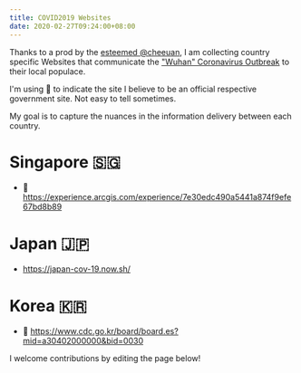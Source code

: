 ```yaml
---
title: COVID2019 Websites
date: 2020-02-27T09:24:00+08:00
---
```


Thanks to a prod by the [esteemed
@cheeuan](https://twitter.com/cheeaun/status/1232658527572774912), I am
collecting country specific Websites that communicate the ["Wuhan" Coronavirus
Outbreak](https://en.wikipedia.org/wiki/2019%E2%80%9320_coronavirus_outbreak) to their local populace.

I'm using 👮 to indicate the site I believe to be an official respective
government site. Not easy to tell sometimes.

My goal is to capture the nuances in the information delivery between each
country.

# Singapore 🇸🇬

* 👮 https://experience.arcgis.com/experience/7e30edc490a5441a874f9efe67bd8b89

# Japan 🇯🇵

* https://japan-cov-19.now.sh/

# Korea 🇰🇷

* 👮 https://www.cdc.go.kr/board/board.es?mid=a30402000000&bid=0030

I welcome contributions by editing the page below!
